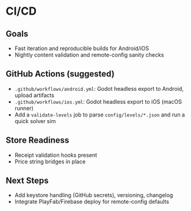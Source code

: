 # CI/CD

## Goals
- Fast iteration and reproducible builds for Android/iOS
- Nightly content validation and remote-config sanity checks

## GitHub Actions (suggested)
- `.github/workflows/android.yml`: Godot headless export to Android, upload artifacts
- `.github/workflows/ios.yml`: Godot headless export to iOS (macOS runner)
- Add a `validate-levels` job to parse `config/levels/*.json` and run a quick solver sim

## Store Readiness
- Receipt validation hooks present
- Price string bridges in place

## Next Steps
- Add keystore handling (GitHub secrets), versioning, changelog
- Integrate PlayFab/Firebase deploy for remote-config defaults
